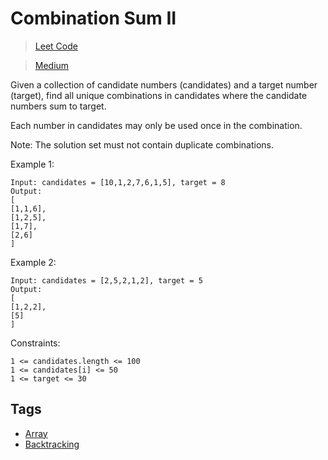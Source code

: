 # Combination Sum II

> [Leet Code](https://leetcode.com/problems/combination-sum-ii/)

> [Medium](../difficulty/Medium.md)

Given a collection of candidate numbers (candidates) and a target number (target), find all unique combinations in candidates where the candidate numbers sum to target.

Each number in candidates may only be used once in the combination.

Note: The solution set must not contain duplicate combinations.

Example 1:

```
Input: candidates = [10,1,2,7,6,1,5], target = 8
Output:
[
[1,1,6],
[1,2,5],
[1,7],
[2,6]
]
```

Example 2:

```
Input: candidates = [2,5,2,1,2], target = 5
Output:
[
[1,2,2],
[5]
]
```

Constraints:

```
1 <= candidates.length <= 100
1 <= candidates[i] <= 50
1 <= target <= 30
```

## Tags

- [Array](../.tags/Array.md)
- [Backtracking](../.tags/Backtracking.md)
